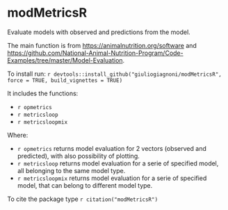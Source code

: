 # modMetricsR
Evaluate models with observed and predictions from the model.

The main function is from https://animalnutrition.org/software and https://github.com/National-Animal-Nutrition-Program/Code-Examples/tree/master/Model-Evaluation.

To install run: `r devtools::install_github("giuliogiagnoni/modMetricsR", force = TRUE, build_vignettes = TRUE)`

It includes the functions:
- `r opmetrics`
- `r metricsloop`
- `r metricsloopmix`

Where:
- `r opmetrics` returns model evaluation for 2 vectors (observed and predicted), with also possibility of plotting.
- `r metricsloop` returns model evaluation for a serie of specified model, all belonging to the same model type. 
- `r metricsloopmix` returns model evaluation for a serie of specified model, that can belong to different model type. 


To cite the package type `r citation("modMetricsR")`
